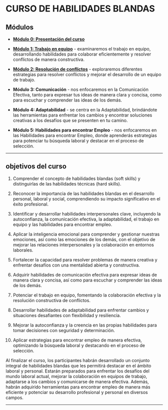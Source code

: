 # CURSO DE HABILIDADES BLANDAS

## Módulos

- [**Módulo 0: Presentación del curso**](https://github.com/eugenia1984/node/blob/main/node_codo_a_codo/habilidades-blandas/modulo-00.md)

- [**Módulo 1: Trabajo en equipo**](https://github.com/eugenia1984/node/blob/main/node_codo_a_codo/habilidades-blandas/modulo-01.md) - examinaremos el trabajo en equipo, desarrollando habilidades para colaborar eficientemente y resolver conflictos de manera constructiva.

- [**Módulo 2: Resolución de conflictos**](https://github.com/eugenia1984/node/blob/main/node_codo_a_codo/habilidades-blandas/modulo-02.md) - exploraremos diferentes estrategias para resolver conflictos y mejorar el desarrollo de un equipo de trabajo.

- **Módulo 3: Comunicación** - nos enfocaremos en la Comunicación Efectiva, tanto para expresar tus ideas de manera clara y concisa, como para escuchar y comprender las ideas de los demás.

- **Módulo 4: Adaptabilidad** - se centra en la Adaptabilidad, brindándote las herramientas para enfrentar los cambios y encontrar soluciones creativas a los desafíos que se presenten en tu camino.

- **Módulo 5: Habilidades para encontrar Empleo** - nos enfocaremos en las Habilidades para encontrar Empleo, donde aprenderás estrategias para potenciar tu búsqueda laboral y destacar en el proceso de selección.

---

## objetivos del curso

1. Comprender el concepto de habilidades blandas (soft skills) y distinguirlas de las habilidades técnicas (hard skills).

2. Reconocer la importancia de las habilidades blandas en el desarrollo personal, laboral y social, comprendiendo su impacto significativo en el éxito profesional.

3. Identificar y desarrollar habilidades interpersonales clave, incluyendo la autoconfianza, la comunicación efectiva, la adaptabilidad, el trabajo en equipo y las habilidades para encontrar empleo.

4. Aplicar la inteligencia emocional para comprender y gestionar nuestras emociones, así como las emociones de los demás, con el objetivo de mejorar las relaciones interpersonales y la colaboración en entornos laborales.

5. Fortalecer la capacidad para resolver problemas de manera creativa y enfrentar desafíos con una mentalidad abierta y constructiva.

6. Adquirir habilidades de comunicación efectiva para expresar ideas de manera clara y concisa, así como para escuchar y comprender las ideas de los demás.

7. Potenciar el trabajo en equipo, fomentando la colaboración efectiva y la resolución constructiva de conflictos.

8. Desarrollar habilidades de adaptabilidad para enfrentar cambios y situaciones desafiantes con flexibilidad y resiliencia.

9. Mejorar la autoconfianza y la creencia en las propias habilidades para tomar decisiones con seguridad y determinación.

10. Aplicar estrategias para encontrar empleo de manera efectiva, optimizando la búsqueda laboral y destacando en el proceso de selección.

Al finalizar el curso, los participantes habrán desarrollado un conjunto integral de habilidades blandas que les permitirá destacar en el ámbito laboral y personal. Estarán preparados para enfrentar los desafíos del mundo laboral actual, mejorar la colaboración en equipos de trabajo, adaptarse a los cambios y comunicarse de manera efectiva. Además, habrán adquirido herramientas para encontrar empleo de manera más eficiente y potenciar su desarrollo profesional y personal en diversos campos.

---
